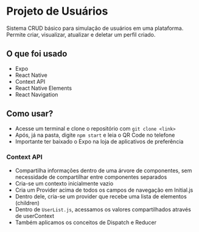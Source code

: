 # Projeto de Usuários

Sistema CRUD básico para simulação de usuários em uma plataforma. Permite criar, visualizar, atualizar e deletar um perfil criado.

## O que foi usado
- Expo
- React Native
- Context API
- React Native Elements
- React Navigation

## Como usar?
- Acesse um terminal e clone o repositório com `git clone <link>`
- Após, já na pasta, digite `npm start` e leia o QR Code no telefone
- Importante ter baixado o Expo na loja de aplicativos de preferência

### Context API
- Compartilha informações dentro de uma árvore de componentes, sem necessidade de compartilhar entre componentes separados
- Cria-se um contexto inicialmente vazio
- Cria um Provider acima de todos os campos de navegação em Initial.js
- Dentro dele, cria-se um provider que recebe uma lista de elementos (children)
- Dentro de `UserList.js`, acessamos os valores compartilhados através de userContext
- Também aplicamos os conceitos de Dispatch e Reducer